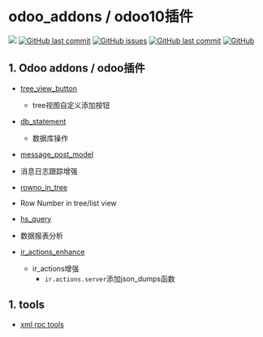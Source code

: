 # odoo_addons / odoo10插件

[![](https://img.shields.io/badge/version-python3.x-green?style=flat-square)](https://www.python.org/downloads/)
[![GitHub last commit](https://img.shields.io/github/stars/RRRoger/odoo_addons.svg?style=flat-square)](https://github.com/RRRoger/odoo_addons)
[![GitHub issues](https://img.shields.io/github/issues/RRRoger/odoo_addons.svg?style=flat-square)](https://github.com/RRRoger/odoo_addons/issues)
[![GitHub last commit](https://img.shields.io/github/last-commit/RRRoger/odoo_addons.svg?style=flat-square)](https://github.com/RRRoger/odoo_addons/commits/master)
[![GitHub](https://img.shields.io/github/license/mashape/apistatus.svg?style=flat-square)](https://github.com/RRRoger/odoo_addons/blob/master/LICENSE)

## 1. Odoo addons / odoo插件

- [tree_view_button](tree_view_button)
    - tree视图自定义添加按钮

- [db_statement ](db_statement)

  - 数据库操作
- [message_post_model](message_post_model)
- 消息日志跟踪增强
- [rowno_in_tree](rowno_in_tree)
- Row Number in tree/list view
- [hs_query](hs_query)
- 数据报表分析
- [ir_actions_enhance](ir_actions_enhance)

  - ir_actions增强
    - `ir.actions.server`添加json_dumps函数


## 1. tools

- [xml rpc tools](odoo_xmlrpc)

